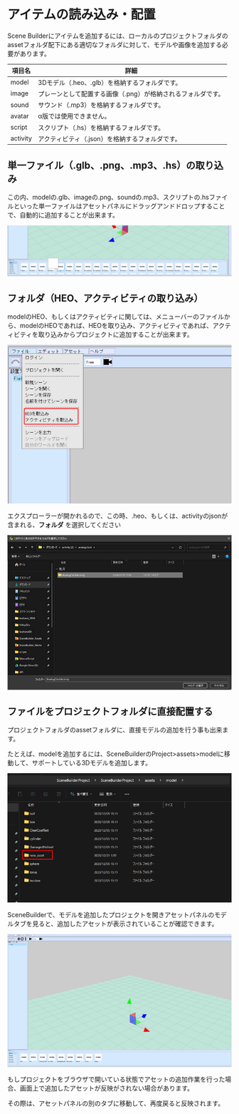 # アイテムの読み込み・配置

Scene Builderにアイテムを追加するには、ローカルのプロジェクトフォルダのassetフォルダ配下にある適切なフォルダに対して、モデルや画像を追加する必要があります。

| 項目名 | 詳細 |
|----|----|
| model | 3Dモデル（.heo、.glb）を格納するフォルダです。|
| image | プレーンとして配置する画像（.png）が格納されるフォルダです。|
| sound | サウンド（.mp3）を格納するフォルダです。|
| avatar | α版では使用できません。|
| script | スクリプト（.hs）を格納するフォルダです。 |
| activity| アクティビティ（.json）を格納するフォルダです。 |

## 単一ファイル（.glb、.png、.mp3、.hs）の取り込み
この内、modelの.glb、imageの.png、soundの.mp3、スクリプトの.hsファイルといった単一ファイルはアセットパネルにドラッグアンドドロップすることで、自動的に追加することが出来ます。

![ImportItems_1](img/ImportItems_1.jpg)

## フォルダ（HEO、アクティビティの取り込み）
modelのHEO、もしくはアクティビティに関しては、メニューバーのファイルから、modelのHEOであれば、HEOを取り込み、アクティビティであれば、アクティビティを取り込みからプロジェクトに追加することが出来ます。

![ImportItems_2](img/ImportItems_2.jpg)

エクスプローラーが開かれるので、この時、.heo、もしくは、activityのjsonが含まれる、**フォルダ** を選択してください

![ImportItems_3](img/ImportItems_3.jpg)

## ファイルをプロジェクトフォルダに直接配置する

プロジェクトフォルダのassetフォルダに、直接モデルの追加を行う事も出来ます。

たとえば、modelを追加するには、SceneBuilderのProject>assets>modelに移動して、サポートしている3Dモデルを追加します。

![ImportItems_4](img/ImportItems_4.jpg)

SceneBuilderで、モデルを追加したプロジェクトを開きアセットパネルのモデルタブを見ると、追加したアセットが表示されていることが確認できます。

![ImportItems_5](img/ImportItems_5.jpg)

もしプロジェクトをブラウザで開いている状態でアセットの追加作業を行った場合、画面上で追加したアセットが反映がされない場合があります。

その際は、アセットパネルの別のタブに移動して、再度戻ると反映されます。

